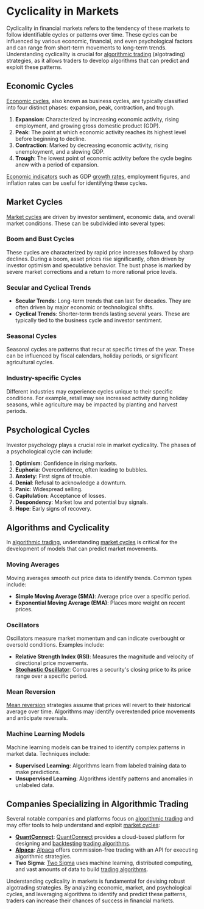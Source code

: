 # Cyclicality in Markets

Cyclicality in financial markets refers to the tendency of these markets to follow identifiable cycles or patterns over time. These cycles can be influenced by various economic, financial, and even psychological factors and can range from short-term movements to long-term trends. Understanding cyclicality is crucial for [algorithmic trading](../a/algorithmic_trading.md) (algotrading) strategies, as it allows traders to develop algorithms that can predict and exploit these patterns.

## Economic Cycles

[Economic cycles](../e/economic_cycles.md), also known as business cycles, are typically classified into four distinct phases: expansion, peak, contraction, and trough.

1. **Expansion**: Characterized by increasing economic activity, rising employment, and growing gross domestic product (GDP).
2. **Peak**: The point at which economic activity reaches its highest level before beginning to decline.
3. **Contraction**: Marked by decreasing economic activity, rising unemployment, and a slowing GDP.
4. **Trough**: The lowest point of economic activity before the cycle begins anew with a period of expansion.

[Economic indicators](../e/economic_indicators.md) such as GDP [growth rates](../g/growth_rates_in_trading.md), employment figures, and inflation rates can be useful for identifying these cycles.

## Market Cycles

[Market cycles](../m/market_cycles.md) are driven by investor sentiment, economic data, and overall market conditions. These can be subdivided into several types:

### Boom and Bust Cycles

These cycles are characterized by rapid price increases followed by sharp declines. During a boom, asset prices rise significantly, often driven by investor optimism and speculative behavior. The bust phase is marked by severe market corrections and a return to more rational price levels.

### Secular and Cyclical Trends

- **Secular Trends**: Long-term trends that can last for decades. They are often driven by major economic or technological shifts.
- **Cyclical Trends**: Shorter-term trends lasting several years. These are typically tied to the business cycle and investor sentiment.

### Seasonal Cycles

Seasonal cycles are patterns that recur at specific times of the year. These can be influenced by fiscal calendars, holiday periods, or significant agricultural cycles.

### Industry-specific Cycles

Different industries may experience cycles unique to their specific conditions. For example, retail may see increased activity during holiday seasons, while agriculture may be impacted by planting and harvest periods.

## Psychological Cycles

Investor psychology plays a crucial role in market cyclicality. The phases of a psychological cycle can include:

1. **Optimism**: Confidence in rising markets.
2. **Euphoria**: Overconfidence, often leading to bubbles.
3. **Anxiety**: First signs of trouble.
4. **Denial**: Refusal to acknowledge a downturn.
5. **Panic**: Widespread selling.
6. **Capitulation**: Acceptance of losses.
7. **Despondency**: Market low and potential buy signals.
8. **Hope**: Early signs of recovery.

## Algorithms and Cyclicality

In [algorithmic trading](../a/algorithmic_trading.md), understanding [market cycles](../m/market_cycles.md) is critical for the development of models that can predict market movements.

### Moving Averages

Moving averages smooth out price data to identify trends. Common types include:

- **Simple Moving Average (SMA)**: Average price over a specific period.
- **Exponential Moving Average (EMA)**: Places more weight on recent prices.

### Oscillators

Oscillators measure market momentum and can indicate overbought or oversold conditions. Examples include:

- **Relative Strength Index (RSI)**: Measures the magnitude and velocity of directional price movements.
- **[Stochastic Oscillator](../s/stochastic_oscillator.md)**: Compares a security's closing price to its price range over a specific period.

### Mean Reversion

[Mean reversion](../m/mean_reversion.md) strategies assume that prices will revert to their historical average over time. Algorithms may identify overextended price movements and anticipate reversals.

### Machine Learning Models

Machine learning models can be trained to identify complex patterns in market data. Techniques include:

- **Supervised Learning**: Algorithms learn from labeled training data to make predictions.
- **Unsupervised Learning**: Algorithms identify patterns and anomalies in unlabeled data.

## Companies Specializing in Algorithmic Trading

Several notable companies and platforms focus on [algorithmic trading](../a/algorithmic_trading.md) and may offer tools to help understand and exploit [market cycles](../m/market_cycles.md):

- **[QuantConnect](../q/quantconnect.md)**: [QuantConnect](https://www.quantconnect.com/) provides a cloud-based platform for designing and [backtesting](../b/backtesting.md) [trading algorithms](../t/trading_algorithms.md).
- **[Alpaca](../a/alpaca.md)**: [Alpaca](https://alpaca.markets/) offers commission-free trading with an API for executing algorithmic strategies.
- **Two Sigma**: [Two Sigma](https://www.twosigma.com/) uses machine learning, distributed computing, and vast amounts of data to build [trading algorithms](../t/trading_algorithms.md).

Understanding cyclicality in markets is fundamental for devising robust algotrading strategies. By analyzing economic, market, and psychological cycles, and leveraging algorithms to identify and predict these patterns, traders can increase their chances of success in financial markets.
